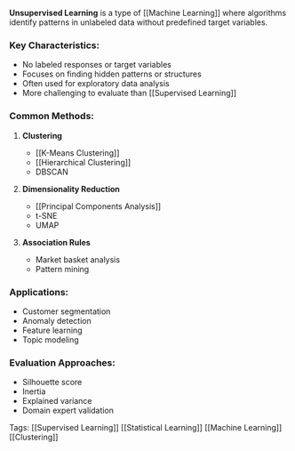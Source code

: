 **Unsupervised Learning** is a type of [[Machine Learning]] where algorithms identify patterns in unlabeled data without predefined target variables.

### Key Characteristics:
- No labeled responses or target variables
- Focuses on finding hidden patterns or structures
- Often used for exploratory data analysis
- More challenging to evaluate than [[Supervised Learning]]

### Common Methods:
1. **Clustering**
   - [[K-Means Clustering]]
   - [[Hierarchical Clustering]]
   - DBSCAN

2. **Dimensionality Reduction**
   - [[Principal Components Analysis]]
   - t-SNE
   - UMAP

3. **Association Rules**
   - Market basket analysis
   - Pattern mining

### Applications:
- Customer segmentation
- Anomaly detection
- Feature learning
- Topic modeling

### Evaluation Approaches:
- Silhouette score
- Inertia
- Explained variance
- Domain expert validation

Tags:
[[Supervised Learning]]
[[Statistical Learning]]
[[Machine Learning]]
[[Clustering]]
